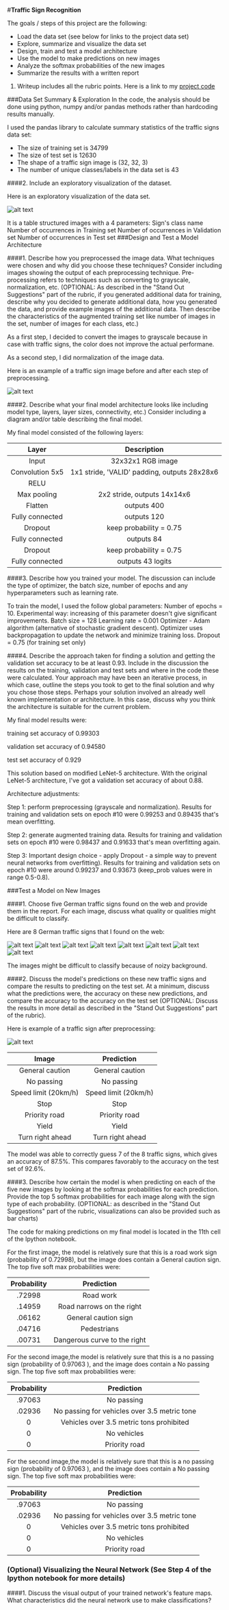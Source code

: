 
#**Traffic Sign Recognition** 

The goals / steps of this project are the following:
* Load the data set (see below for links to the project data set)
* Explore, summarize and visualize the data set
* Design, train and test a model architecture
* Use the model to make predictions on new images
* Analyze the softmax probabilities of the new images
* Summarize the results with a written report


[//]: # (Image References)

[image1]: ./examples/visualization.jpg "Visualization"
[image2]: ./examples/grayscale.jpg "Grayscaling"
[image3]: ./examples/random_noise.jpg "Random Noise"
[image4]: ./examples/placeholder.png "Traffic Sign 1"
[image5]: ./examples/placeholder.png "Traffic Sign 2"
[image6]: ./examples/placeholder.png "Traffic Sign 3"
[image7]: ./examples/placeholder.png "Traffic Sign 4"
[image8]: ./examples/placeholder.png "Traffic Sign 5"



1. Writeup includes all the rubric points. Here is a link to my [project code](https://github.com/MariaSkr/CarND-Traffic-Sign-Classifier-Project/blob/master/Traffic_Sign_Classifier.ipynb)

###Data Set Summary & Exploration
In the code, the analysis should be done using python, numpy and/or pandas methods rather than hardcoding results manually.

I used the pandas library to calculate summary statistics of the traffic
signs data set:

* The size of training set is 34799
* The size of test set is 12630
* The shape of a traffic sign image is (32, 32, 3)
* The number of unique classes/labels in the data set is 43

####2. Include an exploratory visualization of the dataset.

Here is an exploratory visualization of the data set. 

![alt text](https://github.com/MariaSkr/CarND-LaneLines-P1/blob/master/01-dataset.png)

It is a table structured images with a 4 parameters:
Sign's class name
Number of occurrences in Training set
Number of occurrences in Validation set
Number of occurrences in Test set
###Design and Test a Model Architecture

####1. Describe how you preprocessed the image data. What techniques were chosen and why did you choose these techniques? Consider including images showing the output of each preprocessing technique. Pre-processing refers to techniques such as converting to grayscale, normalization, etc. (OPTIONAL: As described in the "Stand Out Suggestions" part of the rubric, if you generated additional data for training, describe why you decided to generate additional data, how you generated the data, and provide example images of the additional data. Then describe the characteristics of the augmented training set like number of images in the set, number of images for each class, etc.)

As a first step, I decided to convert the images to grayscale because in case with traffic signs, the color does not improve the actual performane.

As a second step, I did normalization of the image data.

Here is an example of a traffic sign image before and after each step of preprocessing.

![alt text](https://github.com/MariaSkr/CarND-LaneLines-P1/blob/master/02-preprocessing.png)


####2. Describe what your final model architecture looks like including model type, layers, layer sizes, connectivity, etc.) Consider including a diagram and/or table describing the final model.

My final model consisted of the following layers:

| Layer         		|     Description	        					| 
|:---------------------:|:---------------------------------------------:| 
| Input         		| 32x32x1 RGB image   							| 
| Convolution 5x5     	| 1x1 stride, 'VALID' padding, outputs 28x28x6	|
| RELU					|												|
| Max pooling	      	| 2x2 stride, outputs 14x14x6 				|
| Flatten    | outputs 400    									|
|Fully connected 		| outputs 120      									|
| Dropout				| keep probability = 0.75      									|
|				Fully connected		|				outputs 84								|
|		Dropout			|	keep probability = 0.75											|
|		Fully connected		|				outputs 43 logits								|
 



####3. Describe how you trained your model. The discussion can include the type of optimizer, the batch size, number of epochs and any hyperparameters such as learning rate.

To train the model, I used the follow global parameters:
Number of epochs = 10. Experimental way: increasing of this parameter doesn't give significant improvements.
Batch size = 128
Learning rate = 0.001
Optimizer - Adam algorithm (alternative of stochastic gradient descent). Optimizer uses backpropagation to update the network and minimize training loss.
Dropout = 0.75 (for training set only)

####4. Describe the approach taken for finding a solution and getting the validation set accuracy to be at least 0.93. Include in the discussion the results on the training, validation and test sets and where in the code these were calculated. Your approach may have been an iterative process, in which case, outline the steps you took to get to the final solution and why you chose those steps. Perhaps your solution involved an already well known implementation or architecture. In this case, discuss why you think the architecture is suitable for the current problem.

My final model results were: 

training set accuracy of 0.99303

validation set accuracy of 0.94580

test set accuracy of 0.929

This solution based on modified LeNet-5 architecture. With the original LeNet-5 architecture, I've got a validation set accuracy of about 0.88.

Architecture adjustments:

Step 1: perform preprocessing (grayscale and normalization). Results for training and validation sets on epoch #10 were 0.99253 and 0.89435 that's mean overfitting.

Step 2: generate augmented training data. Results for training and validation sets on epoch #10 were 0.98437 and 0.91633 that's mean overfitting again.

Step 3: Important design choice - apply Dropout - a simple way to prevent neural networks from overfitting). Results for training and validation sets on epoch #10 were around 0.99237 and 0.93673 (keep_prob values were in range 0.5-0.8).

###Test a Model on New Images

####1. Choose five German traffic signs found on the web and provide them in the report. For each image, discuss what quality or qualities might be difficult to classify.

Here are 8 German traffic signs that I found on the web:

![alt text](https://github.com/MariaSkr/CarND-Traffic-Sign-Classifier-Project/blob/master/1.jpg)
![alt text](https://github.com/MariaSkr/CarND-Traffic-Sign-Classifier-Project/blob/master/2.jpg)
![alt text](https://github.com/MariaSkr/CarND-Traffic-Sign-Classifier-Project/blob/master/3.jpg)
![alt text](https://github.com/MariaSkr/CarND-Traffic-Sign-Classifier-Project/blob/master/4.jpg)
![alt text](https://github.com/MariaSkr/CarND-Traffic-Sign-Classifier-Project/blob/master/5.jpg)
![alt text](https://github.com/MariaSkr/CarND-Traffic-Sign-Classifier-Project/blob/master/6.jpg)
![alt text](https://github.com/MariaSkr/CarND-Traffic-Sign-Classifier-Project/blob/master/7.jpg)
![alt text](https://github.com/MariaSkr/CarND-Traffic-Sign-Classifier-Project/blob/master/8.jpg)

The images might be difficult to classify because of noizy background.

####2. Discuss the model's predictions on these new traffic signs and compare the results to predicting on the test set. At a minimum, discuss what the predictions were, the accuracy on these new predictions, and compare the accuracy to the accuracy on the test set (OPTIONAL: Discuss the results in more detail as described in the "Stand Out Suggestions" part of the rubric).

Here is example of a traffic sign after preprocessing:

![alt text](https://github.com/MariaSkr/CarND-Traffic-Sign-Classifier-Project/blob/master/04-web-dataset-preprocessing.png)


| Image			        |     Prediction	        					| 
|:---------------------:|:---------------------------------------------:| 
| General caution     		| General caution  									| 
| No passing   			| No passing										|
|Speed limit (20km/h)					| Speed limit (20km/h)										|
| Stop     		|Stop				 				|
| Priority road			| Priority road  							|
| Yield		| Yield							|
| Turn right ahead	|Turn right ahead				|

The model was able to correctly guess 7 of the 8 traffic signs, which gives an accuracy of 87.5%. This compares favorably to the accuracy on the test set of 92.6%.

####3. Describe how certain the model is when predicting on each of the five new images by looking at the softmax probabilities for each prediction. Provide the top 5 softmax probabilities for each image along with the sign type of each probability. (OPTIONAL: as described in the "Stand Out Suggestions" part of the rubric, visualizations can also be provided such as bar charts)

The code for making predictions on my final model is located in the 11th cell of the Ipython notebook.

For the first image, the model is relatively sure that this is a road work sign (probability of 0.72998), but the image does contain a General caution sign. The top five soft max probabilities were:

| Probability         	|     Prediction	        					| 
|:---------------------:|:---------------------------------------------:| 
| .72998         			| Road work   									| 
| .14959     				| Road narrows on the right										|
| .06162 					| General caution sign											|
| .04716      			| Pedestrians					 				|
| .00731			    | Dangerous curve to the right     							|


For the second image,the model is relatively sure that this is a no passing sign (probability of 0.97063 ), and the image does contain a No passing sign. The top five soft max probabilities were:


| Probability         	|     Prediction	        					| 
|:---------------------:|:---------------------------------------------:| 
| .97063        			| No passing   									| 
| .02936     				| No passing for vehicles over 3.5 metric tone										|
| 0					| Vehicles over 3.5 metric tons prohibited										|
| 0     			| No vehicles			 				|
| 0		    | Priority road    							|

For the second image,the model is relatively sure that this is a no passing sign (probability of 0.97063 ), and the image does contain a No passing sign. The top five soft max probabilities were:


| Probability         	|     Prediction	        					| 
|:---------------------:|:---------------------------------------------:| 
| .97063        			| No passing   									| 
| .02936     				| No passing for vehicles over 3.5 metric tone										|
| 0					| Vehicles over 3.5 metric tons prohibited										|
| 0     			| No vehicles			 				|
| 0		    | Priority road    
### (Optional) Visualizing the Neural Network (See Step 4 of the Ipython notebook for more details)
####1. Discuss the visual output of your trained network's feature maps. What characteristics did the neural network use to make classifications?


